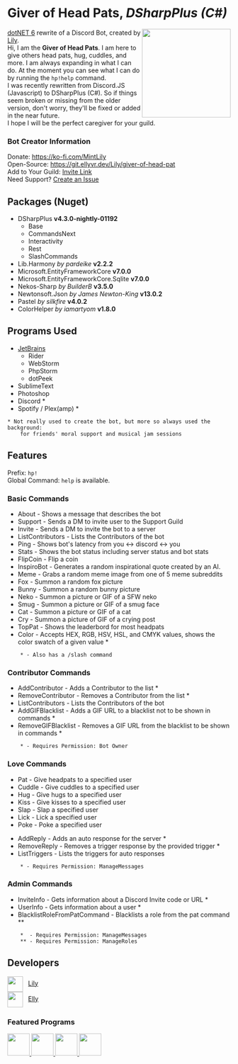 <h1>Giver of Head Pats, <i>DSharpPlus (C#)</i></h1>
<img src="https://i.mintlily.lgbt/HeadPatSharp.png" align="right" width="200" height="200" />
<p>
<a href="https://dotnet.microsoft.com/en-us/download/dotnet/6.0" target="_blank">dotNET 6</a> rewrite of a Discord Bot, 
created by <a href="https://mintlily.lgbt/">Lily</a>. <br>
Hi, I am the <b>Giver of Head Pats</b>. I am here to give others head pats, hug, cuddles, and more. I am always expanding in what I can do.
At the moment you can see what I can do by running the <code>hp!help</code> command. <br>
I was recently rewritten from Discord.JS (Javascript) to DSharpPlus (C#). So if things seem broken or missing from the older version, don't worry, they'll be fixed
or added in the near future.<br>
I hope I will be the perfect caregiver for your guild.
</p>

<h3>Bot Creator Information</h3>
<p>
Donate: <a href="https://ko-fi.com/MintLily" target="_blank">https://ko-fi.com/MintLily</a><br>
Open-Source: <a href="https://git.ellyvr.dev/Lily/giver-of-head-pat" target="_blank">https://git.ellyvr.dev/Lily/giver-of-head-pat</a><br>
Add to Your Guild: <a href="https://discord.com/api/oauth2/authorize?client_id=489144212911030304&permissions=1238830009424&scope=applications.commands%20bot" target="_blank">Invite Link</a><br>
Need Support? <a href="https://git.ellyvr.dev/Lily/giver-of-head-pats/-/issues/new" target="_blank">Create an Issue</a><br>
</p>

<h2>Packages (Nuget)</h2>
<ul>
    <li>DSharpPlus <b>v4.3.0-nightly-01192</b>
        <ul>
            <li>Base</li>
            <li>CommandsNext</li>
            <li>Interactivity</li>
            <li>Rest</li>
            <li>SlashCommands</li>
        </ul>
    </li>
    <li>Lib.Harmony <i>by pardeike</i> <b>v2.2.2</b></li>
    <li>Microsoft.EntityFrameworkCore <b>v7.0.0</b></li>
    <li>Microsoft.EntityFrameworkCore.Sqlite <b>v7.0.0</b></li>
    <li>Nekos-Sharp <i>by BuilderB</i> <b>v3.5.0</b></li>
    <li>Newtonsoft.Json <i>by James Newton-King</i> <b>v13.0.2</b></li>
    <li>Pastel <i>by silkfire</i> <b>v4.0.2</b></li>
    <li>ColorHelper <i>by iamartyom</i> <b>v1.8.0</b></li>
</ul>

<h2>Programs Used</h2>
<ul>
    <li><a href="https://jb.gg/OpenSourceSupport" target="_blank">JetBrains</a>
        <ul>
            <li>Rider</li>
            <li>WebStorm</li>
            <li>PhpStorm</li>
            <li>dotPeek</li>
        </ul>
    </li>
    <li>SublimeText</li>
    <li>Photoshop</li>
    <li>Discord *</li>
    <li>Spotify / Plex(amp) *</li>
</ul>

```
* Not really used to create the bot, but more so always used the background:
    for friends' moral support and musical jam sessions
```

<h2>Features</h2>
<p>Prefix: <code>hp!</code><br> Global Command: <code>help</code> is available.</p>
<h3>Basic Commands</h3>
<ul>
    <li>About - Shows a message that describes the bot</li>
    <li>Support - Sends a DM to invite user to the Support Guild</li>
    <li>Invite - Sends a DM to invite the bot to a server</li>
    <li>ListContributors - Lists the Contributors of the bot</li>
    <li>Ping - Shows bot's latency from you <-> discord <-> you</li>
    <li>Stats - Shows the bot status including server status and bot stats</li>
    <li>FlipCoin - Flip a coin</li>
    <li>InspiroBot - Generates a random inspirational quote created by an AI.</li>
    <li>Meme - Grabs a random meme image from one of 5 meme subreddits</li>
    <li>Fox - Summon a random fox picture</li>
    <li>Bunny - Summon a random bunny picture</li>
    <li>Neko - Summon a picture or GIF of a SFW neko</li>
    <li>Smug - Summon a picture or GIF of a smug face</li>
    <li>Cat - Summon a picture or GIF of a cat</li>
    <li>Cry - Summon a picture of GIF of a crying post</li>
    <li>TopPat - Shows the leaderbord for most headpats</li>
    <li>Color - Accepts HEX, RGB, HSV, HSL, and CMYK values, shows the color swatch of a given value *</li>
</ul>

```
    * - Also has a /slash command
```

<h3>Contributor Commands</h3>
<ul>
    <li>AddContributor - Adds a Contributor to the list *</li>
    <li>RemoveContributor - Removes a Contributor from the list *</li>
    <li>ListContributors - Lists the Contributors of the bot</li>
    <li>AddGIFBlacklist - Adds a GIF URL to a blacklist not to be shown in commands *</li>
    <li>RemoveGIFBlacklist - Removes a GIF URL from the blacklist to be shown in commands *</li>
</ul>

```
    * - Requires Permission: Bot Owner
```

<h3>Love Commands</h3>
<ul>
    <li>Pat - Give headpats to a specified user</li>
    <li>Cuddle - Give cuddles to a specified user</li>
    <li>Hug - Give hugs to a specified user</li>
    <li>Kiss - Give kisses to a specified user</li>
    <li>Slap - Slap a specified user</li>
    <li>Lick - Lick a specified user</li>
    <li>Poke - Poke a specified user</li>
</ul>

<ul>
    <li>AddReply - Adds an auto response for the server *</li>
    <li>RemoveReply - Removes a trigger response by the provided trigger *</li>
    <li>ListTriggers - Lists the triggers for auto responses</li>
</ul>

```
    * - Requires Permission: ManageMessages
```

<h3>Admin Commands</h3>

<ul>
    <li>InviteInfo - Gets information about a Discord Invite code or URL *</li>
    <li>UserInfo - Gets information about a user *</li>
    <li>BlacklistRoleFromPatCommand - Blacklists a role from the pat command **</li>
</ul>

```
    *  - Requires Permission: ManageMessages
    ** - Requires Permission: ManageRoles
```

<h2>Developers</h2>
<img src="https://git.ellyvr.dev/uploads/-/system/user/avatar/7/avatar.png" height="35px" align=center /> &nbsp;
    <a href="https://git.ellyvr.dev/Lily">Lily</a><br>
<img src="https://git.ellyvr.dev/uploads/-/system/user/avatar/2/avatar.png" height="35px" align=center /> &nbsp;
    <a href="https://git.ellyvr.dev/Elly">Elly</a>

<h3>Featured Programs</h3>
<a href="https://jb.gg/OpenSourceSupport" target="_blank">
    <img src="https://resources.jetbrains.com/storage/products/company/brand/logos/Rider_icon.svg" height="50px" />
    <img src="https://resources.jetbrains.com/storage/products/company/brand/logos/WebStorm_icon.svg" height="50px" />
    <img src="https://resources.jetbrains.com/storage/products/company/brand/logos/PhpStorm_icon.svg" height="50px" />
    <img src="https://resources.jetbrains.com/storage/products/company/brand/logos/dotPeek_icon.svg" height="50px" />
</a>
